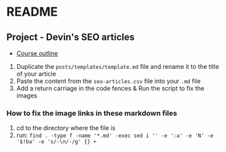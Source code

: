 # README

## Project - Devin's SEO articles

- [Course outline](https://dynalist.io/d/eRXMTh6-Aj9QLfgKedIa02Ji)

1. Duplicate the `posts/templates/template.md` file and rename it to the title of your article
2. Paste the content from the `seo-articles.csv` file into your `.md` file
3. Add a return carriage in the code fences & Run the script to fix the images

### How to fix the image links in these markdown files

1. cd to the directory where the file is
2. run: `find . -type f -name '*.md' -exec sed i '' -e ':a' -e 'N' -e '$!ba' -e 's/-\n/-/g' {} +`

